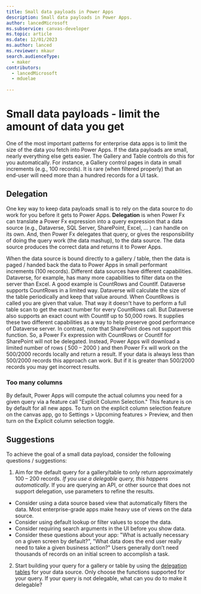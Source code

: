 ```yaml
---
title: Small data payloads in Power Apps  
description: Small data payloads in Power Apps.
author: lancedMicrosoft
ms.subservice: canvas-developer
ms.topic: article
ms.date: 12/01/2023
ms.author: lanced
ms.reviewer: mkaur
search.audienceType:
  - maker
contributors:
  - lancedMicrosoft
  - mduelae
  
---
```


# Small data payloads - limit the amount of data you get
One of the most important patterns for enterprise data apps is to limit the size of the data you fetch into Power Apps. If the data payloads are small, nearly everything else gets easier. The Gallery and Table controls do this for you automatically. For instance, a Gallery control pages in data in small increments (e.g., 100 records).  It is rare (when filtered properly) that an end-user will need more than a hundred records for a UI task. 

## Delegation
One key way to keep data payloads small is to rely on the data source to do work for you before it gets to Power Apps. **Delegation** is when Power Fx can translate a Power Fx expression into a query expression that a data source (e.g., Dataverse, SQL Server, SharePoint, Excel, … ) can handle on its own. And, then Power Fx delegates that query, or gives the responsibility of doing the query work (the data mashup), to the data source. The data source produces the correct data and returns it to Power Apps. 

When the data source is bound directly to a gallery / table, then the data is paged / handed back the data to Power Apps in small performant increments (100 records).  Different data sources have different capabilities. Dataverse, for example, has many more capabilities to filter data on the server than Excel. A good example is CountRows and CountIf. Dataverse supports CountRows in a limited way. Dataverse will calculate the size of the table periodically and keep that value around. When CountRows is called you are given that value. That way it doesn't have to perform a full table scan to get the exact number for every CountRows call. But Dataverse also supports an exact count with CountIf up to 50,000 rows.  It supplies these two different capabilities as a way to help preserve good performance of Dataverse server. In contrast, note that SharePoint does not support this function. So, a Power Fx expression with CountRows or CountIf for SharePoint will not be delegated. Instead, Power Apps will download a limited number of rows ( 500 – 2000 ) and then Power Fx will work on the 500/2000 records locally and return a result. If your data is always less than 500/2000 records this approach can work. But if it is greater than 500/2000 records you may get incorrect results. 

### Too many columns
By default, Power Apps will compute the actual columns you need for a given query via a feature call "Explicit Column Selection."  This feature is on by default for all new apps. To turn on the explicit column selection feature on the canvas app, go to Settings > Upcoming features > Preview, and then turn on the Explicit column selection toggle.


## Suggestions
To achieve the goal of a small data payload, consider the following questions / suggestions:
1.	Aim for the default query for a gallery/table to only return approximately 100 – 200 records. *If you use a delegable query, this happens automatically.* If you are querying an API, or other source that does not support delegation, use parameters to refine the results. 
* Consider using a data source based view that automatically filters the data.  Most enterprise-grade apps make heavy use of views on the data source.
* Consider using default lookup or filter values to scope the data.  
*	Consider requiring search arguments in the UI before you show data.
* Consider these questions about your app: "What is actually necessary on a given screen by default?", "What data does the end user really need to take a given business action?" Users generally don’t need thousands of records on an initial screen to accomplish a task.  
2.	Start building your query for a gallery or table by using the [delegation tables](delegation-overview.md) for your data source. Only choose the functions supported for your query. If your query is not delegable, what can you do to make it delegable? 



